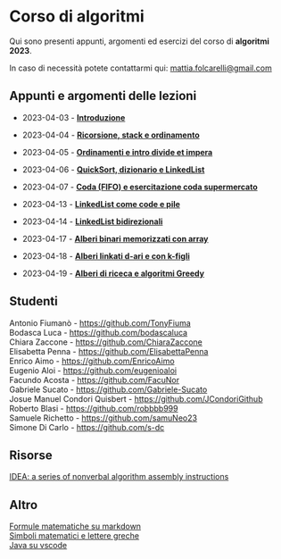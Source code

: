 # Corso di algoritmi

Qui sono presenti appunti, argomenti ed esercizi del corso di **algoritmi 2023**.  

In caso di necessità potete contattarmi qui: [mattia.folcarelli@gmail.com](mailto:mattia.folcarelli@gmail.com)

## Appunti e argomenti delle lezioni  

- 2023-04-03 - **[Introduzione](2023-04-03.md)**
- 2023-04-04 - **[Ricorsione, stack e ordinamento](2023-04-04.md)**
- 2023-04-05 - **[Ordinamenti e intro divide et impera](2023-04-05.md)**
- 2023-04-06 - **[QuickSort, dizionario e LinkedList](2023-04-06.md)**
- 2023-04-07 - **[Coda (FIFO) e esercitazione coda supermercato](2023-04-07.md)**

- 2023-04-13 - **[LinkedList come code e pile](2023-04-13.md)**
- 2023-04-14 - **[LinkedList bidirezionali](2023-04-14.md)**
- 2023-04-17 - **[Alberi binari memorizzati con array](2023-04-17.md)**
- 2023-04-18 - **[Alberi linkati d-ari e con k-figli](2023-04-18.md)**
- 2023-04-19 - **[Alberi di riceca e algoritmi Greedy](2023-04-19.md)**

## Studenti

Antonio Fiumanò - https://github.com/TonyFiuma  
Bodasca Luca - https://github.com/bodascaluca  
Chiara Zaccone - https://github.com/ChiaraZaccone  
Elisabetta Penna - https://github.com/ElisabettaPenna  
Enrico Aimo - https://github.com/EnricoAimo  
Eugenio Aloi - https://github.com/eugenioaloi  
Facundo Acosta - https://github.com/FacuNor  
Gabriele Sucato - https://github.com/Gabriele-Sucato  
Josue Manuel Condori Quisbert - https://github.com/JCondoriGithub  
Roberto Blasi - https://github.com/robbbb999  
Samuele Richetto - https://github.com/samuNeo23  
Simone Di Carlo - https://github.com/s-dc  

## Risorse

[IDEA: a series of nonverbal
algorithm assembly instructions](https://idea-instructions.com/)

## Altro

[Formule matematiche su markdown](https://docs.github.com/en/get-started/writing-on-github/working-with-advanced-formatting/writing-mathematical-expressions)  
[Simboli matematici e lettere greche](
https://www.overleaf.com/learn/latex/List_of_Greek_letters_and_math_symbols)  
[Java su vscode](https://code.visualstudio.com/docs/java/java-faq)
